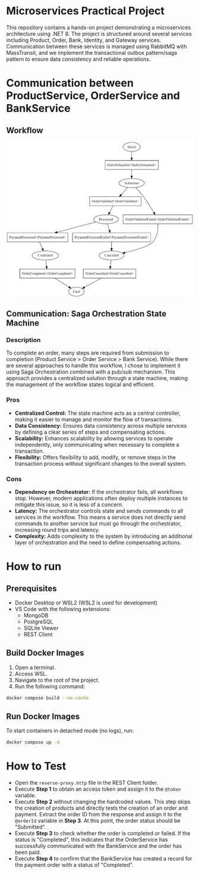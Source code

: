 # Microservices Practical Project

This repository contains a hands-on project demonstrating a microservices architecture using .NET 8. The project is structured around several services including Product, Order, Bank, Identity, and Gateway services. Communication between these services is managed using RabbitMQ with MassTransit, and we implement the transactional outbox pattern/saga pattern to ensure data consistency and reliable operations.

# Communication between ProductService, OrderService and BankService
## Workflow
![alt text](resources\workflow.png)

## Communication: Saga Orchestration State Machine
### Description
To complete an order, many steps are required from submission to completion (Product Service > Order Service > Bank Service). While there are several approaches to handle this workflow, I chose to implement it using Saga Orchestration combined with a pub/sub mechanism. This approach provides a centralized solution through a state machine, making the management of the workflow states logical and efficient.
### Pros
- **Centralized Control:** The state machine acts as a central controller, making it easier to manage and monitor the flow of transactions.
- **Data Consistency:** Ensures data consistency across multiple services by defining a clear series of steps and compensating actions.
- **Scalability:** Enhances scalability by allowing services to operate independently, only communicating when necessary to complete a transaction.
- **Flexibility:** Offers flexibility to add, modify, or remove steps in the transaction process without significant changes to the overall system.
### Cons
- **Dependency on Orchestrator:** If the orchestrator fails, all workflows stop. However, modern applications often deploy multiple instances to mitigate this issue, so it is less of a concern.
- **Latency:** The orchestrator controls state and sends commands to all services in the workflow. This means a service does not directly send commands to another service but must go through the orchestrator, increasing round trips and latency.
- **Complexity:** Adds complexity to the system by introducing an additional layer of orchestration and the need to define compensating actions.

# How to run
## Prerequisites
- Docker Desktop or WSL2 (WSL2 is used for development)
- VS Code with the following extensions:
    - MongoDB
    - PostgreSQL
    - SQLite Viewer
    - REST Client
## Build Docker Images
1. Open a terminal.
2. Access WSL.
3. Navigate to the root of the project.
4. Run the following command:

```bash
docker compose build --no-cache
```
## Run Docker Images
To start containers in detached mode (no logs), run:

```bash
docker compose up -d
```
# How to Test
- Open the `reverse-proxy.http` file in the REST Client folder.
- Execute **Step 1** to obtain an access token and assign it to the `@token` variable.
- Execute **Step 2** without changing the hardcoded values. This step skips the creation of products and directly tests the creation of an order and payment. Extract the order ID from the response and assign it to the `@orderId` variable in **Step 3**. At this point, the order status should be "Submitted".
- Execute **Step 3** to check whether the order is completed or failed. If the status is "Completed", this indicates that the OrderService has successfully communicated with the BankService and the order has been paid.
- Execute **Step 4** to confirm that the BankService has created a record for the payment order with a status of "Completed".